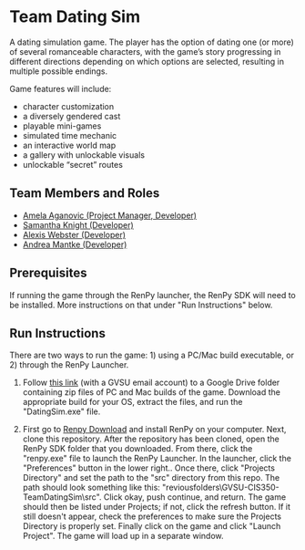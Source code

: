 # Team Dating Sim

A dating simulation game. The player has the option of dating one (or more) of several romanceable characters, with the game’s story progressing in different directions depending on which options are selected, resulting in multiple possible endings.

Game features will include:
* character customization
* a diversely gendered cast
* playable mini-games
* simulated time mechanic
* an interactive world map
* a gallery with unlockable visuals
* unlockable “secret” routes

## Team Members and Roles

* [Amela Aganovic (Project Manager, Developer)](https://github.com/aganovia/CIS350-HW2-Aganovic)
* [Samantha Knight (Developer)](https://github.com/knigsam/CIS350-HW2-Knight) 
* [Alexis Webster (Developer)](https://github.com/lexiwexie01/CIS350-HW2-Webster)
* [Andrea Mantke (Developer)](https://github.com/neptunehues/CIS350-HW2-Mantke)

## Prerequisites

If running the game through the RenPy launcher, the RenPy SDK will need to be installed. More instructions on that under "Run Instructions" below.

## Run Instructions
There are two ways to run the game: 1) using a PC/Mac build executable, or 2) through the RenPy Launcher.

1. Follow [this link](https://drive.google.com/drive/folders/1az7ftY8EJRIvNACc6j2xvsX73XWzscc9?usp=sharing) (with a GVSU email account) to a Google Drive folder containing zip files of PC and Mac builds of the game. Download the appropriate build for your OS, extract the files, and run the "DatingSim.exe" file.

2. First go to [Renpy Download](https://www.renpy.org/latest.html) and install RenPy on your computer. Next, clone this repository. After the repository has been cloned, open the RenPy SDK folder that you downloaded. From there, click the "renpy.exe" file to launch the RenPy Launcher. In the launcher, click the "Preferences" button in the lower right.. Once there, click "Projects Directory" and set the path to the "src" directory from this repo. The path should look something like this: "reviousfolders\GVSU-CIS350-TeamDatingSim\src". Click okay, push continue, and return. The game should then be listed under Projects; if not, click the refresh button. If it still doesn't appear, check the preferences to make sure the Projects Directory is properly set. Finally click on the game and click "Launch Project". The game will load up in a separate window.